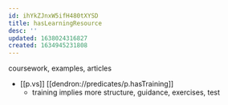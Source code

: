 ```yaml
---
id: ihYkZJnxW5ifH480tXYSD
title: hasLearningResource
desc: ''
updated: 1638024316827
created: 1634945231808
---
```


coursework, examples, articles

- [[p.vs]] [[dendron://predicates/p.hasTraining]]
  - training implies more structure, guidance, exercises, test